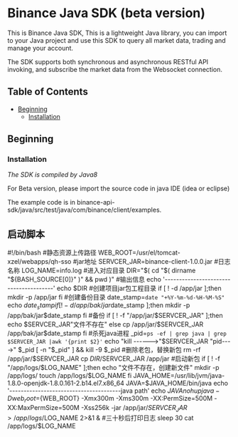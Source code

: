 # Binance Java SDK (beta version)

This is Binance Java SDK, This is a lightweight Java library, you can import to your Java project and use this SDK to query all market data, trading and manage your account.

The SDK supports both synchronous and asynchronous RESTful API invoking, and subscribe the market data from the Websocket connection.


## Table of Contents

- [Beginning](#Beginning)
  - [Installation](#Installation)


## Beginning

### Installation

*The SDK is compiled by Java8*

For Beta version, please import the source code in java IDE (idea or eclipse)

The example code is in binance-api-sdk/java/src/test/java/com/binance/client/examples.

## 启动脚本
#!/bin/bash
#静态资源上传路径
WEB_ROOT=/usr/el/tomcat-xzel/webapps/qh-sso
#jar地址
SERVCER_JAR=binance-client-1.0.0.jar
#日志名称
LOG_NAME=info.log
#进入对应目录
DIR="$( cd "$( dirname "${BASH_SOURCE[0]}" )" && pwd )"
#输出信息
echo '---------------------------------------'
echo $DIR
#创建项目jar包工程目录
if [ ! -d /app/jar ];then
  mkdir -p /app/jar
fi
#创建备份目录
date_stamp=`date "+%Y-%m-%d-%H-%M-%S"`
echo $date_stamp
if [ ! -d /app/bak/jar$date_stamp ];then
  mkdir -p /app/bak/jar$date_stamp
fi
#备份
if [ ! -f "/app/jar/$SERVCER_JAR" ];then
echo $SERVCER_JAR"文件不存在"
else
cp /app/jar/$SERVCER_JAR  /app/bak/jar$date_stamp
fi
#杀死java进程
_pid=`ps -ef | grep java | grep $SERVCER_JAR |awk '{print $2}'`
echo "kill ------>"$SERVCER_JAR "pid---->" $_pid
[ -n "$_pid" ] && kill -9 $_pid
#删除老包，替换新包
rm -rf /app/jar/$SERVCER_JAR
cp $DIR/$SERVCER_JAR  /app/jar
#启动新包
if [ ! -f "/app/logs/$LOG_NAME" ];then
echo "文件不存在，创建新文件"
mkdir -p /app/logs/
touch /app/logs/$LOG_NAME
fi
JAVA_HOME=/usr/lib/jvm/java-1.8.0-openjdk-1.8.0.161-2.b14.el7.x86_64
JAVA=$JAVA_HOME/bin/java
echo '---------------------------------------java path'
echo $JAVA
nohup java -Dweb_root=${WEB_ROOT} -Xmx300m -Xms300m  -XX:PermSize=500M -XX:MaxPermSize=500M -Xss256k -jar  /app/jar/$SERVCER_JAR  > /app/logs/$LOG_NAME 2>&1 &
#三十秒后打印日志
sleep 30
cat /app/logs/$LOG_NAME


